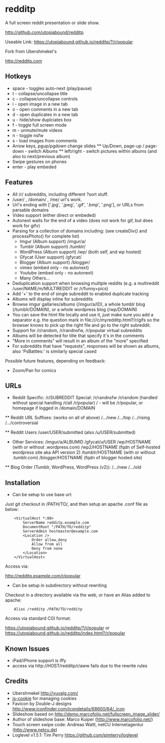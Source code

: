 redditp
=======

A full screen reddit presentation or slide show.

http://github.com/utopiabound/redditp

Useable Link: https://utopiabound.github.io/redditp/?/r/popular

Fork from Ubershmekel's

http://redditp.com

Hotkeys
-------

* space - toggles auto-next (play/pause)
* t - collapse/uncollapse title
* c - collapse/uncollapse controls
* i - open image in a new tab
* o - open comments in a new tab
* d - open duplicates in a new tab
* u - hide/show duplciates box
* f - toggle full screen mode
* m - unmute/mute videos
* n - toggle nsfw
* s - load images from comments
* Arrow keys, pgup/pgdown change slides
** Up/Down, page-up / page-down - switch Albums
** left/right - switch pictures within albums (and also to next/previous album)
* Swipe gestures on phones
* enter - play embeded

Features
--------

* All /r/ subreddits, including different ?sort stuff.
* /user/ , /domain/ , /me/ url's work.
* Url's ending with ['.jpg', '.jpeg', '.gif', '.bmp', '.png'], or URLs from parsable domains
* Video support (either direct or embeded)
* Autonext waits for the end of a video (does not work for gif, but does work for gifv)
* Parsing for a collection of domains including: (see createDiv() and processPhoto() for complete list)
	* Imgur		(Album support) /imgur/a/<ALBUMID>
	* Tumblr	(Album support) /tumblr/<HOSTNAME>
	* WordPress	(Album support) /wp/<HOSTNAME> (both self, and wp hosted)
	* Gfycat	(User support)  /gfycat/<USERNAME>
	* Blogger	(Album support) /blogger/<HOSTNAME>
	* vimeo		(embed only - no autonext)
	* Youtube	(embed only - no autonext)
	* Many Others...
* Deduplication support when browsing mulitple reddits (e.g. a multireddit /user/NAME/m/MULTIREDDIT or /r/funny+pics)
* Add '+' to the end of single subreddit to enabled duplicate tracking
* Albums will display inline for subreddits
* Browse imgur gallaries/albums (/imgur/a/ID), a whole tumblr blog (/tumblr/DOMAIN), or a whole wordpress blog (/wp/DOMAIN)
* You can save the html file locally and use it, just make sure you add a separator e.g. the question mark in file:///c/myredditp.html?/r/gifs so the browser knows to pick up the right file and go to the right subreddit.
* Support for /r/random, /r/randnsfw, /r/popular virtual subreddits
* Albums will be detected for title that specify it's in the comments
* "More in comments" will result in an album of the "more" specified
* For subreddits that have "requests", responses will be shown as albums, also 'PsBattles:' is similarly special cased

Possible future features, depending on feedback:
* Zoom/Pan for comics

URLs
----

* Reddit Specific:
/r/SUBREDDIT
Special: /r/randnsfw /r/random (handled without special handling /r/all /r/popular)
/  - will be /r/popular, or homepage if logged in
/domain/DOMAIN

** Reddit URL Suffixes: (works on all of above)
/.../new
/.../top
/.../rising
/.../controversial

** Reddit Users
/user/USER/submitted (also /u/USER/submitted)

* Other Services:
/imgur/a/ALBUMID
/gfycat/u/USER
/wp/HOSTNAME		(with or without .wordpress.com)
/wp2/HOSTNAME		(fqdn of Self-hosted wordpress site aka API version 2)
/tumblr/HOSTNAME	(with or without .tumblr.com)
/blogger/HOSTNAME	(fqdn of blogger hosted site)

** Blog Order (Tumblr, WordPress, WordPress (v2)):
/.../new
/.../old


Installation
------------
* Can be setup to use base url:

Just git checkout in /PATH/TO/, and then setup an apache .conf file as below:

        <VirtualHost *:80>
        	ServerName redditp.example.com
        	DocumentRoot "/PATH/TO/redditp"
        	ServerAdmin hostmaster@example.com
        	<Location />
        		Order allow,deny
        		Allow from all
        		Deny from none
        	</Location>
        </VirtualHost>

Access via:

http://redditp.example.com/r/popular


* Can be setup in subdirectory without rewriting

Checkout in a directory available via the web, or have an Alias added to apache:

        Alias /redditp /PATH/TO/redditp

Access via standard CGI format:

https://utopiabound.github.io/redditp/?/r/popular or
https://utopiabound.github.io/redditp/index.html?/r/popular

Known Issues
------------

* iPad/iPhone support is iffy
* access via http://HOST/redditp/r/aww fails due to the rewrite rules

Credits
----------

* Ubershmekel http://yuvalg.com/
* [js-cookie](https://github.com/js-cookie/js-cookie) for managing cookies
* Favicon by Double-J designs http://www.iconfinder.com/icondetails/68600/64/_icon
* Slideshow based on http://demo.marcofolio.net/fullscreen_image_slider/
* Author of slideshow base: Marco Kuiper (http://www.marcofolio.net/)
* Touch screen swipe code: Andreas Waltl, netCU Internetagentur (http://www.netcu.de)
* Loglevel v1.5.1: Tim Perry https://github.com/pimterry/loglevel
